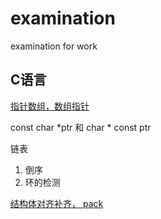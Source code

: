 # examination
examination for work

## C语言

[指针数组，数组指针](https://github.com/NightStark/examination/blob/master/c-lang/parray.c)

const char *ptr 和 char * const ptr

链表
  1. 倒序
  2. 环的检测
  
[结构体对齐补齐， pack](https://github.com/NightStark/examination/blob/master/c-lang/align.c)
